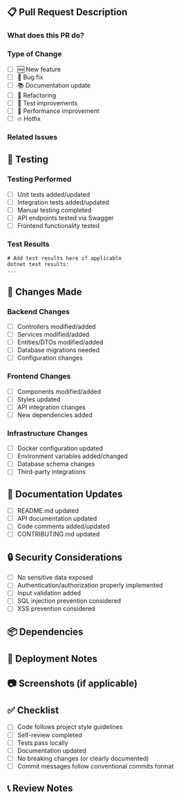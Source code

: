## 📋 Pull Request Description

### What does this PR do?
<!-- Provide a brief description of the changes -->

### Type of Change
- [ ] 🆕 New feature
- [ ] 🐛 Bug fix
- [ ] 📚 Documentation update
- [ ] 🔧 Refactoring
- [ ] 🧪 Test improvements
- [ ] 🚀 Performance improvement
- [ ] 🔥 Hotfix

### Related Issues
<!-- Link any related issues: Closes #123, Fixes #456 -->

## 🧪 Testing

### Testing Performed
- [ ] Unit tests added/updated
- [ ] Integration tests added/updated
- [ ] Manual testing completed
- [ ] API endpoints tested via Swagger
- [ ] Frontend functionality tested

### Test Results
```
# Add test results here if applicable
dotnet test results:
...
```

## 📝 Changes Made

### Backend Changes
- [ ] Controllers modified/added
- [ ] Services modified/added
- [ ] Entities/DTOs modified/added
- [ ] Database migrations needed
- [ ] Configuration changes

### Frontend Changes
- [ ] Components modified/added
- [ ] Styles updated
- [ ] API integration changes
- [ ] New dependencies added

### Infrastructure Changes
- [ ] Docker configuration updated
- [ ] Environment variables added/changed
- [ ] Database schema changes
- [ ] Third-party integrations

## 📖 Documentation Updates
- [ ] README.md updated
- [ ] API documentation updated
- [ ] Code comments added/updated
- [ ] CONTRIBUTING.md updated

## 🔒 Security Considerations
- [ ] No sensitive data exposed
- [ ] Authentication/authorization properly implemented
- [ ] Input validation added
- [ ] SQL injection prevention considered
- [ ] XSS prevention considered

## 📦 Dependencies
<!-- List any new dependencies or version changes -->

## 🚀 Deployment Notes
<!-- Any special deployment considerations -->

## 📷 Screenshots (if applicable)
<!-- Add screenshots for UI changes -->

## ✅ Checklist
- [ ] Code follows project style guidelines
- [ ] Self-review completed
- [ ] Tests pass locally
- [ ] Documentation updated
- [ ] No breaking changes (or clearly documented)
- [ ] Commit messages follow conventional commits format

## 📞 Review Notes
<!-- Any specific areas you'd like reviewers to focus on -->
